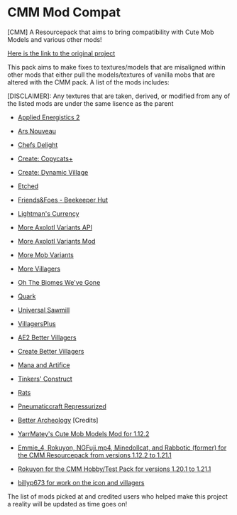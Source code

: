 # CMM Mod Compat
[CMM] A Resourcepack that aims to bring compatibility with Cute Mob Models and various other mods!

[Here is the link to the original project](https://www.curseforge.com/minecraft/texture-packs/cute-mob-models-resource-pack)

This pack aims to make fixes to textures/models that are misaligned within other mods that either pull the models/textures of vanilla mobs that are altered with the CMM pack. A list of the mods includes:

[DISCLAIMER]: Any textures that are taken, derived, or modified from any of the listed mods are under the same lisence as the parent

- [Applied Energistics 2](https://www.curseforge.com/projects/223794)
- [Ars Nouveau](https://modrinth.com/mod/TKB6INcv)
- [Chefs Delight](https://www.curseforge.com/projects/832983)
- [Create: Copycats\+](https://www.curseforge.com/projects/968398)
- [Create: Dynamic Village](https://www.curseforge.com/projects/919759)
- [Etched](https://www.curseforge.com/projects/491890)
- [Friends&Foes \- Beekeeper Hut](https://www.curseforge.com/projects/711903)
- [Lightman's Currency](https://www.curseforge.com/projects/472521)
- [More Axolotl Variants API](https://www.curseforge.com/projects/709964)
- [More Axolotl Variants Mod](https://www.curseforge.com/projects/498797)
- [More Mob Variants](https://www.curseforge.com/projects/695107)
- [More Villagers](https://www.curseforge.com/projects/484954)
- [Oh The Biomes We've Gone](https://www.curseforge.com/projects/1070751)
- [Quark](https://www.curseforge.com/projects/243121)
- [Universal Sawmill](https://www.curseforge.com/projects/964817)
- [VillagersPlus](https://www.curseforge.com/projects/817272)
- [AE2 Better Villagers](https://www.curseforge.com/minecraft/mc-mods/ae2-better-villagers)
- [Create Better Villagers](https://www.curseforge.com/minecraft/mc-mods/ae2-better-villagers)
- [Mana and Artifice](https://www.curseforge.com/minecraft/mc-mods/mana-and-artifice)
- [Tinkers' Construct](https://www.curseforge.com/minecraft/mc-mods/tinkers-construct)
- [Rats](https://www.curseforge.com/minecraft/mc-mods/rats)
- [Pneumaticcraft Repressurized
](https://www.curseforge.com/minecraft/mc-mods/pneumaticcraft-repressurized)
- [Better Archeology](https://www.curseforge.com/minecraft/mc-mods/better-archeology)
[Credits]

- [YarrMatey's Cute Mob Models Mod for 1.12.2](https://legacy.curseforge.com/minecraft/mc-mods/yarr-cute-mob-models-remake)
- [Emmie_4, Rokuyon, NGFuji.mp4, Minedollcat, and Rabbotic (former) for the CMM Resourcepack from versions 1.12.2 to 1.21.1](https://www.curseforge.com/minecraft/texture-packs/cute-mob-models-resource-pack)
- [Rokuyon for the CMM Hobby/Test Pack for versions 1.20.1 to 1.21.1](https://www.curseforge.com/minecraft/texture-packs/cmmrp-test-and-hobby)
- [billyp673 for work on the icon and villagers](https://twitch.tv/billyp673)

The list of mods picked at and credited users who helped make this project a reality will be updated as time goes on!
